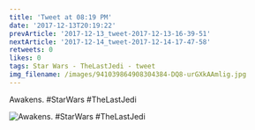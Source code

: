 ```yaml
---
title: 'Tweet at 08:19 PM'
date: '2017-12-13T20:19:22'
prevArticle: '2017-12-13_tweet-2017-12-13-16-39-51'
nextArticle: '2017-12-14_tweet-2017-12-14-17-47-58'
retweets: 0
likes: 0
tags: Star Wars - TheLastJedi - tweet
img_filename: /images/941039864908304384-DQ8-urGXkAAmlig.jpg
---
```

Awakens. #StarWars #TheLastJedi

![Awakens. #StarWars #TheLastJedi](/images/941039864908304384-DQ8-urGXkAAmlig.jpg "Awakens. #StarWars #TheLastJedi")